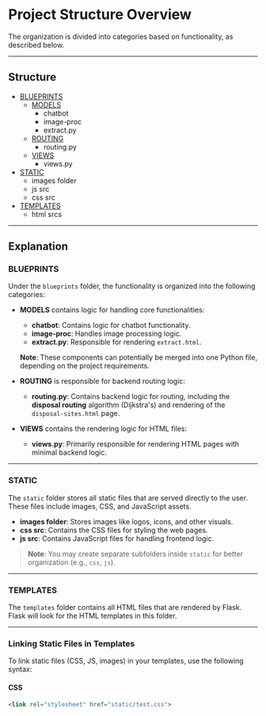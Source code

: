 # Project Structure Overview

The organization is divided into categories based on functionality, as described below.

---

## Structure

- [BLUEPRINTS](#blueprints)
  - [MODELS](#models)
    - chatbot
    - image-proc
    - extract.py
  - [ROUTING](#routing)
    - routing.py
  - [VIEWS](#views)
    - views.py
- [STATIC](#static)
  - images folder
  - js src
  - css src
- [TEMPLATES](#templates)
  - html srcs

---

## Explanation

### BLUEPRINTS

Under the `blueprints` folder, the functionality is organized into the following categories:

- **MODELS** contains logic for handling core functionalities:
  - **chatbot**: Contains logic for chatbot functionality.
  - **image-proc**: Handles image processing logic.
  - **extract.py**: Responsible for rendering `extract.html`.

  **Note**: These components can potentially be merged into one Python file, depending on the project requirements.

- **ROUTING** is responsible for backend routing logic:
  - **routing.py**: Contains backend logic for routing, including the **disposal routing** algorithm (Dijkstra's) and rendering of the `disposal-sites.html` page.

- **VIEWS** contains the rendering logic for HTML files:
  - **views.py**: Primarily responsible for rendering HTML pages with minimal backend logic.

---

### STATIC

The `static` folder stores all static files that are served directly to the user. These files include images, CSS, and JavaScript assets.

- **images folder**: Stores images like logos, icons, and other visuals.
- **css src**: Contains the CSS files for styling the web pages.
- **js src**: Contains JavaScript files for handling frontend logic.

> **Note**: You may create separate subfolders inside `static` for better organization (e.g., `css`, `js`).

---

### TEMPLATES

The `templates` folder contains all HTML files that are rendered by Flask. Flask will look for the HTML templates in this folder.

---

### Linking Static Files in Templates

To link static files (CSS, JS, images) in your templates, use the following syntax:

#### CSS
```html
<link rel="stylesheet" href="static/test.css">
